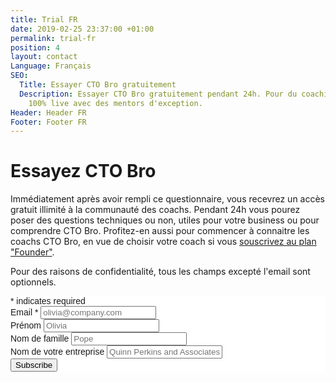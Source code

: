 ```yaml
---
title: Trial FR
date: 2019-02-25 23:37:00 +01:00
permalink: trial-fr
position: 4
layout: contact
Language: Français
SEO:
  Title: Essayer CTO Bro gratuitement
  Description: Essayer CTO Bro gratuitement pendant 24h. Pour du coaching ou du mentoring,
    100% live avec des mentors d'exception.
Header: Header FR
Footer: Footer FR
---
```


# Essayez CTO Bro

Immédiatement après avoir rempli ce questionnaire, vous recevrez un accès gratuit illimité à la communauté des coachs. Pendant 24h vous pourez poser des questions techniques ou non, utiles pour votre business ou pour comprendre CTO Bro. Profitez-en aussi pour commencer à connaitre les coachs CTO Bro, en vue de choisir votre coach si vous [souscrivez au plan "Founder"](fr#tarifs).

Pour des raisons de confidentialité, tous les champs excepté l'email sont optionnels. 

<!-- Begin Mailchimp Signup Form -->
<link href="//cdn-images.mailchimp.com/embedcode/classic-10_7.css" rel="stylesheet" type="text/css">
<style type="text/css">
	#mc_embed_signup{background:#fff; clear:left; font:14px Helvetica,Arial,sans-serif; }
	/* Add your own Mailchimp form style overrides in your site stylesheet or in this style block.
	   We recommend moving this block and the preceding CSS link to the HEAD of your HTML file. */
</style>
<div id="mc_embed_signup">
<form action="https://cto-bro.us7.list-manage.com/subscribe/post?u=3ec1ea212adc44025d91ed004&amp;id=e58b03ab6c" method="post" id="mc-embedded-subscribe-form" name="mc-embedded-subscribe-form" class="validate" target="_blank" novalidate>
    <div id="mc_embed_signup_scroll">
	
<div class="indicates-required"><span class="asterisk">*</span> indicates required</div>
<div class="mc-field-group">
	<label for="mce-EMAIL">Email  <span class="asterisk">*</span>
</label>
	<input placeholder="olivia@company.com" type="email" value="" name="EMAIL" class="required email" id="mce-EMAIL">
</div>
<div class="mc-field-group">
	<label for="mce-FNAME">Prénom </label>
	<input placeholder="Olivia" type="text" value="" name="FNAME" class="" id="mce-FNAME">
</div>
<div class="mc-field-group">
	<label for="mce-LNAME">Nom de famille </label>
	<input placeholder="Pope" type="text" value="" name="LNAME" class="" id="mce-LNAME">
</div>
<div class="mc-field-group">
	<label for="mce-COMPANY">Nom de votre entreprise </label>
	<input placeholder="Quinn Perkins and Associates" type="text" value="" name="COMPANY" class="" id="mce-COMPANY">
</div>
	<div id="mce-responses" class="clear">
		<div class="response" id="mce-error-response" style="display:none"></div>
		<div class="response" id="mce-success-response" style="display:none"></div>
	</div>    <!-- real people should not fill this in and expect good things - do not remove this or risk form bot signups-->
    <div style="position: absolute; left: -5000px;" aria-hidden="true"><input type="text" name="b_3ec1ea212adc44025d91ed004_e58b03ab6c" tabindex="-1" value=""></div>
    <div class="clear"><input type="submit" value="Subscribe" name="subscribe" id="mc-embedded-subscribe" class="button"></div>
    </div>
</form>
</div>
<script type='text/javascript' src='//s3.amazonaws.com/downloads.mailchimp.com/js/mc-validate.js'></script><script type='text/javascript'>(function($) {window.fnames = new Array(); window.ftypes = new Array();fnames[0]='EMAIL';ftypes[0]='email';fnames[1]='FNAME';ftypes[1]='text';fnames[2]='LNAME';ftypes[2]='text';fnames[3]='COMPANY';ftypes[3]='text'; /*
 * Translated default messages for the $ validation plugin.
 * Locale: FR
 */
$.extend($.validator.messages, {
        required: "Ce champ est requis.",
        remote: "Veuillez remplir ce champ pour continuer.",
        email: "Veuillez entrer une adresse email valide.",
        url: "Veuillez entrer une URL valide.",
        date: "Veuillez entrer une date valide.",
        dateISO: "Veuillez entrer une date valide (ISO).",
        number: "Veuillez entrer un nombre valide.",
        digits: "Veuillez entrer (seulement) une valeur numérique.",
        creditcard: "Veuillez entrer un numéro de carte de crédit valide.",
        equalTo: "Veuillez entrer une nouvelle fois la même valeur.",
        accept: "Veuillez entrer une valeur avec une extension valide.",
        maxlength: $.validator.format("Veuillez ne pas entrer plus de {0} caractères."),
        minlength: $.validator.format("Veuillez entrer au moins {0} caractères."),
        rangelength: $.validator.format("Veuillez entrer entre {0} et {1} caractères."),
        range: $.validator.format("Veuillez entrer une valeur entre {0} et {1}."),
        max: $.validator.format("Veuillez entrer une valeur inférieure ou égale à {0}."),
        min: $.validator.format("Veuillez entrer une valeur supérieure ou égale à {0}.")
});}(jQuery));var $mcj = jQuery.noConflict(true);</script>
<!--End mc_embed_signup-->